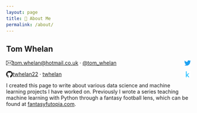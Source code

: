 ```yaml
---
layout: page
title: 👤 About Me
permalink: /about/
---
```


## Tom Whelan
<img align="left" src="/images/email_icon.png" alt="email" width="18"/>[tom.whelan@hotmail.co.uk](mailto:tom.whelan@hotmail.co.uk) · <img align="right" src="/images/twitter_icon.png" alt="twitter" width="18"/>[@tom_whelan](https://twitter.com/tom_whelan)

<img align="left" src="/images/github_icon.png" alt="github" width="18"/>[twhelan22](https://github.com/twhelan22) · <img align="right" src="/images/kaggle_icon.png" alt="kaggle" width="18"/>[twhelan](https://www.kaggle.com/twhelan)

I created this page to write about various data science and machine learning projects I have worked on. Previously I wrote a series teaching machine learning with Python through a fantasy football lens, which can be found at [fantasyfutopia.com](http://www.fantasyfutopia.com/python-for-fantasy-football-introduction/).

